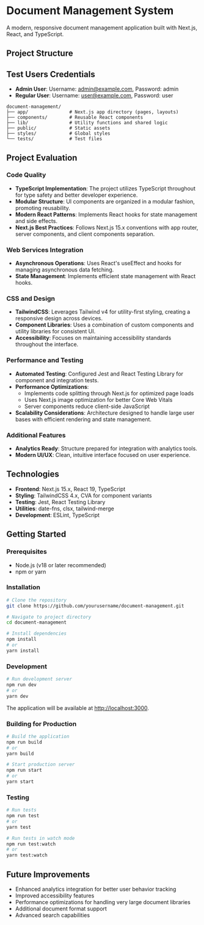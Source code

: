 # Document Management System

A modern, responsive document management application built with Next.js, React, and TypeScript.

## Project Structure

## Test Users Credentials

- **Admin User**: Username: admin@example.com, Password: admin
- **Regular User**: Username: user@example.com, Password: user

```
document-management/
├── app/               # Next.js app directory (pages, layouts)
├── components/        # Reusable React components
├── lib/               # Utility functions and shared logic
├── public/            # Static assets
├── styles/            # Global styles
└── tests/             # Test files
```

## Project Evaluation

### Code Quality

- **TypeScript Implementation**: The project utilizes TypeScript throughout for type safety and better developer experience.
- **Modular Structure**: UI components are organized in a modular fashion, promoting reusability.
- **Modern React Patterns**: Implements React hooks for state management and side effects.
- **Next.js Best Practices**: Follows Next.js 15.x conventions with app router, server components, and client components separation.

### Web Services Integration

- **Asynchronous Operations**: Uses React's useEffect and hooks for managing asynchronous data fetching.
- **State Management**: Implements efficient state management with React hooks.

### CSS and Design

- **TailwindCSS**: Leverages Tailwind v4 for utility-first styling, creating a responsive design across devices.
- **Component Libraries**: Uses a combination of custom components and utility libraries for consistent UI.
- **Accessibility**: Focuses on maintaining accessibility standards throughout the interface.

### Performance and Testing

- **Automated Testing**: Configured Jest and React Testing Library for component and integration tests.
- **Performance Optimizations**:
  - Implements code splitting through Next.js for optimized page loads
  - Uses Next.js image optimization for better Core Web Vitals
  - Server components reduce client-side JavaScript
- **Scalability Considerations**: Architecture designed to handle large user bases with efficient rendering and state management.

### Additional Features

- **Analytics Ready**: Structure prepared for integration with analytics tools.
- **Modern UI/UX**: Clean, intuitive interface focused on user experience.

## Technologies

- **Frontend**: Next.js 15.x, React 19, TypeScript
- **Styling**: TailwindCSS 4.x, CVA for component variants
- **Testing**: Jest, React Testing Library
- **Utilities**: date-fns, clsx, tailwind-merge
- **Development**: ESLint, TypeScript

## Getting Started

### Prerequisites

- Node.js (v18 or later recommended)
- npm or yarn

### Installation

```bash
# Clone the repository
git clone https://github.com/yourusername/document-management.git

# Navigate to project directory
cd document-management

# Install dependencies
npm install
# or
yarn install
```

### Development

```bash
# Run development server
npm run dev
# or
yarn dev
```

The application will be available at [http://localhost:3000](http://localhost:3000).

### Building for Production

```bash
# Build the application
npm run build
# or
yarn build

# Start production server
npm run start
# or
yarn start
```

### Testing

```bash
# Run tests
npm run test
# or
yarn test

# Run tests in watch mode
npm run test:watch
# or
yarn test:watch
```

## Future Improvements

- Enhanced analytics integration for better user behavior tracking
- Improved accessibility features
- Performance optimizations for handling very large document libraries
- Additional document format support
- Advanced search capabilities
